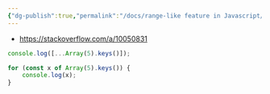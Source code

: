 ```yaml
---
{"dg-publish":true,"permalink":"/docs/range-like feature in Javascript/","title":"range-like feature in Javascript"}
---
```


- https://stackoverflow.com/a/10050831

```javascript
console.log([...Array(5).keys()]);

for (const x of Array(5).keys()) {
	console.log(x);
}
```
